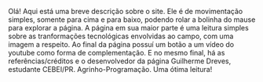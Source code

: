 Olá!
Aqui está uma breve descrição sobre o site.
Ele é de movimentação simples, somente para cima e para baixo, podendo rolar a bolinha do mause para explorar a página.
A página em sua maior parte é uma leitura simples sobre as tranformações tecnológicas envolvidas ao campo, com uma imagem a respeito. 
Ao final da página possuí um botão a um vídeo do youtube como forma de complementação.
E no mesmo final, há as referências/créditos e o desenvolvedor da página Guilherme Dreves, estudante CEBEI/PR. Agrinho-Programação.
Uma ótima leitura!

